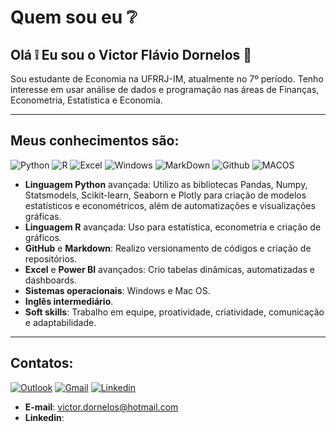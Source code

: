 # Quem sou eu ❔

## Olá ❕ Eu sou o Victor Flávio Dornelos 🙂

Sou estudante de Economia na UFRRJ-IM, atualmente no 7º período. Tenho interesse em usar análise de dados e programação nas áreas de Finanças, Econometria, Estatística e Economia.
___________

## Meus conhecimentos são:
![Python](https://img.shields.io/badge/Python-3776AB?style=for-the-badge&logo=python&logoColor=white)
![R](https://img.shields.io/badge/R-276DC3?style=for-the-badge&logo=r&logoColor=white)
![Excel](https://img.shields.io/badge/Microsoft_Excel-217346?style=for-the-badge&logo=microsoft-excel&logoColor=white)
![Windows](https://img.shields.io/badge/Windows-0078D6?style=for-the-badge&logo=windows&logoColor=white)
![MarkDown](https://img.shields.io/badge/Markdown-000000?style=for-the-badge&logo=markdown&logoColor=white)
![Github](https://img.shields.io/badge/GitHub-100000?style=for-the-badge&logo=github&logoColor=white)
![MACOS](https://img.shields.io/badge/mac%20os-000000?style=for-the-badge&logo=apple&logoColor=white)


- **Linguagem Python** avançada: Utilizo as bibliotecas Pandas, Numpy, Statsmodels, Scikit-learn, Seaborn e Plotly para criação de modelos estatísticos e econométricos, além de automatizações e visualizações gráficas.
- **Linguagem R** avançada: Uso para estatística, econometria e criação de gráficos.
- **GitHub** e **Markdown**: Realizo versionamento de códigos e criação de repositórios.
- **Excel** e **Power BI** avançados: Crio tabelas dinâmicas, automatizadas e dashboards.
- **Sistemas operacionais**: Windows e Mac OS.
- **Inglês intermediário**.
- **Soft skills**: Trabalho em equipe, proatividade, criatividade, comunicação e adaptabilidade.
______________
## Contatos:
[![Outlook](https://img.shields.io/badge/Microsoft_Outlook-0078D4?style=for-the-badge&logo=microsoft-outlook&logoColor=white)](https://outlook.live.com/mail/0/)
[![Gmail](https://img.shields.io/badge/Gmail-D14836?style=for-the-badge&logo=gmail&logoColor=white)](https://mail.google.com/mail/u/0/#inbox)
[![Linkedin](https://img.shields.io/badge/LinkedIn-0077B5?style=for-the-badge&logo=linkedin&logoColor=white)]()
- **E-mail**: victor.dornelos@hotmail.com
- **Linkedin**: 